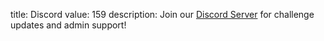 title: Discord
value: 159
description: Join our [Discord Server](https://discord.gg/gdx42Df9fg) for challenge updates and admin support!